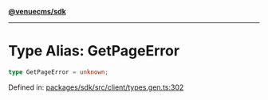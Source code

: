 [**@venuecms/sdk**](../Index.md)

***

# Type Alias: GetPageError

```ts
type GetPageError = unknown;
```

Defined in: [packages/sdk/src/client/types.gen.ts:302](https://github.com/venuecms/sdk/blob/856f3c21fe737a18a698a4045f39e91f8662f370/packages/sdk/src/client/types.gen.ts#L302)
